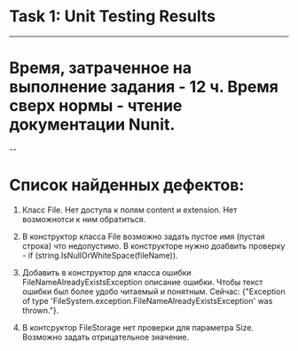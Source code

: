 #  Task 1: Unit Testing Results

---
# Время, затраченное на выполнение задания - 12 ч. Время сверх нормы - чтение документации Nunit.
--

# Список найденных дефектов:
1) Класс File. Нет доступа к полям content и extension. Нет возможнотси к ним обратиться.

2) В конструктор класса File возможно задать пустое имя (пустая строка) что недопустимо. В конструкторе нужно доабвить проверку - if (string.IsNullOrWhiteSpace(fileName)).

3) Добавить в конструктор для класса ошибки  FileNameAlreadyExistsException описание ошибки. Чтобы текст ошибки был более удобо читаемый и понятным.
Cейчас: {"Exception of type 'FileSystem.exception.FileNameAlreadyExistsException' was thrown."}.

4) В контсруктор FileStorage нет проверки для параметра Size. Возможно задать отрицательное значение.

